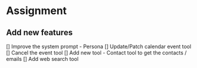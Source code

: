 # Assignment

## Add new features

[] Improve the system prompt - Persona
[] Update/Patch calendar event tool
[] Cancel the event tool
[] Add new tool - Contact tool to get the contacts / emails
[] Add web search tool
